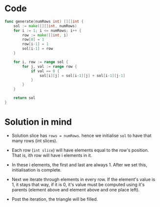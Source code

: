 Code
====

```go
func generate(numRows int) [][]int {
	sol := make([][]int, numRows)
	for i := 1; i <= numRows; i++ {
		row := make([]int, i)
		row[0] = 1
		row[i-1] = 1
		sol[i-1] = row
	}

	for i, row := range sol {
		for j, val := range row {
			if val == 0 {
				sol[i][j] = sol[i-1][j] + sol[i-1][j-1]
			}
		}
	}

	return sol
}
```

Solution in mind
================

-	Solution slice has `rows = numRows`. hence we initialise `sol` to have that many rows (int slices).

-	Each row (`int slice`) will have elements equal to the row's position. That is, ith row will have i elements in it.

-	In these i elements, the first and last are always 1. After we set this, initialisation is complete.

-	Next we iterate through elements in every row. If the element's value is 1, it stays that way, if it is 0, it's value must be computed using it's parents (element above and element above and one place left).

-	Post the iteration, the triangle will be filled.
